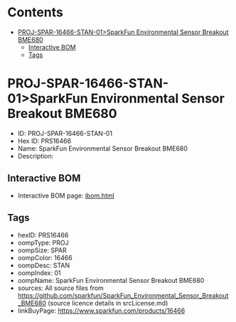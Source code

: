 



Contents
========

* [PROJ-SPAR-16466-STAN-01>SparkFun Environmental Sensor Breakout BME680](#proj-spar-16466-stan-01sparkfun-environmental-sensor-breakout-bme680)
	* [Interactive BOM](#interactive-bom)
	* [Tags](#tags)

# PROJ-SPAR-16466-STAN-01>SparkFun Environmental Sensor Breakout BME680

- ID: PROJ-SPAR-16466-STAN-01
- Hex ID: PRS16466
- Name: SparkFun Environmental Sensor Breakout BME680
- Description: 

## Interactive BOM

- Interactive BOM page: [ibom.html](kicad/bom/ibom.html)

## Tags

- hexID: PRS16466
- oompType: PROJ
- oompSize: SPAR
- oompColor: 16466
- oompDesc: STAN
- oompIndex: 01
- oompName: SparkFun Environmental Sensor Breakout BME680
- sources: All source files from https://github.com/sparkfun/SparkFun_Environmental_Sensor_Breakout_BME680 (source licence details in srcLicense.md)
- linkBuyPage: https://www.sparkfun.com/products/16466
